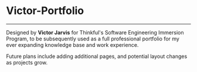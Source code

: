 # Victor-Portfolio

---

Designed by **Victor Jarvis** for Thinkful's Software Engineering Immersion Program, to be subsequently used as a full professional portfolio for my ever expanding knowledge base and work experience.

Future plans include adding additional pages, and potential layout changes as projects grow.
